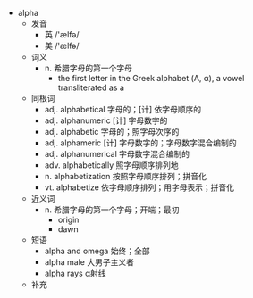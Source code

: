 - alpha
  - 发音
    - 英 /'ælfə/
    - 美 /'ælfə/
  - 词义
    - n. 希腊字母的第一个字母
      - the first letter in the Greek alphabet (Α, α), a vowel transliterated as a 
  - 同根词
    - adj. alphabetical 字母的；[计] 依字母顺序的
    - adj. alphanumeric [计] 字母数字的
    - adj. alphabetic 字母的；照字母次序的
    - adj. alphameric [计] 字母数字的；字母数字混合编制的
    - adj. alphanumerical 字母数字混合编制的
    - adv. alphabetically 照字母顺序排列地
    - n. alphabetization 按照字母顺序排列；拼音化
    - vt. alphabetize 依字母顺序排列；用字母表示；拼音化
  - 近义词
    - n. 希腊字母的第一个字母；开端；最初
      - origin
      - dawn
  - 短语
    - alpha and omega 始终；全部
    - alpha male 大男子主义者
    - alpha rays α射线
  - 补充